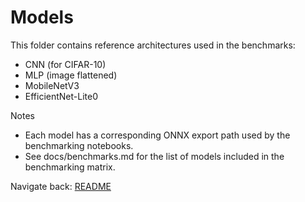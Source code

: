 # Models

This folder contains reference architectures used in the benchmarks:
- CNN (for CIFAR-10)
- MLP (image flattened)
- MobileNetV3
- EfficientNet-Lite0

Notes
- Each model has a corresponding ONNX export path used by the benchmarking notebooks.
- See docs/benchmarks.md for the list of models included in the benchmarking matrix.

Navigate back: [README](../docs/README.md)
